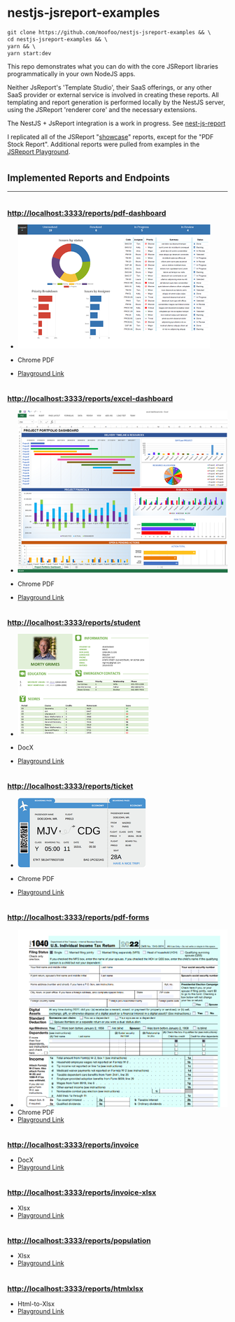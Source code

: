# nestjs-jsreport-examples

```console
git clone https://github.com/moofoo/nestjs-jsreport-examples && \
cd nestjs-jsreport-examples && \
yarn && \
yarn start:dev
```

This repo demonstrates what you can do with the core JSReport libraries programmatically in your own NodeJS apps.

Neither JsReport's 'Template Studio', their SaaS offerings, or any other SaaS provider or external service is involved in creating these reports. All templating and report generation is performed locally by the NestJS server, using the JSReport 'renderer core' and the necessary extensions.

The NestJS + JsReport integration is a work in progress. See [nest-js-report](https://github.com/moofoo/nest-js-report)

I replicated all of the JSReport "[showcase](https://jsreport.net/showcases/)" reports, except for the "PDF Stock Report". Additional reports were pulled from examples in the [JSReport Playground](https://playground.jsreport.net/).

#

## Implemented Reports and Endpoints

<hr>

#

### [http://localhost:3333/reports/pdf-dashboard](http://localhost:3333/reports/pdf-dashboard)

- ![PDF Dashboard](images/tasks-report.png)

- Chrome PDF
- [Playground Link](https://playground.jsreport.net/w/admin/cBFKE3RY)

#

### [http://localhost:3333/reports/excel-dashboard](http://localhost:3333/reports/excel-dashboard)

- ![Excel Dashboard](images/excel-dashboard.png)

- Chrome PDF
- [Playground Link](https://playground.jsreport.net/w/admin/VvaGnaE)

#

### [http://localhost:3333/reports/student](http://localhost:3333/reports/student)

- ![Students](images/docx-students.png)

- DocX
- [Playground Link](https://playground.jsreport.net/w/admin/d7o0nIWc)

#

### [http://localhost:3333/reports/ticket](http://localhost:3333/reports/ticket)

- ![Ticket](images/e-ticket.png)

- Chrome PDF
- [Playground Link](https://playground.jsreport.net/w/admin/ms2EkdfI)

#

### [http://localhost:3333/reports/pdf-forms](http://localhost:3333/reports/pdf-forms)

- ![Ticket](images/pdf-form.png)
- Chrome PDF
- [Playground Link](https://playground.jsreport.net/w/admin/lbhULCsP)

#

### [http://localhost:3333/reports/invoice](http://localhost:3333/reports/invoice)

- DocX
- [Playground Link](https://playground.jsreport.net/w/admin/yo9J3hvu)

#

### [http://localhost:3333/reports/invoice-xlsx](http://localhost:3333/reports/invoice-xlsx)

- Xlsx
- [Playground Link](https://playground.jsreport.net/w/admin/Lh8Kjc~f)

#

### [http://localhost:3333/reports/population](http://localhost:3333/reports/population)

- Xlsx
- [Playground Link](https://playground.jsreport.net/w/admin/V71OgRWt)

#

### [http://localhost:3333/reports/htmlxlsx](http://localhost:3333/reports/htmlxlsx)

- Html-to-Xlsx
- [Playground Link](https://playground.jsreport.net/w/admin/h45L49Dp)
